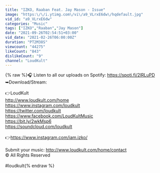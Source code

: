 ```yaml
---
title: "IZKO, Raaban Feat. Jay Mason - Issue"
image: "https:\/\/i.ytimg.com\/vi\/a9_VLrxE6dw\/hqdefault.jpg"
vid_id: "a9_VLrxE6dw"
categories: "Music"
tags: ["IZKO","Raaban","Jay Mason"]
date: "2021-09-26T02:54:51+03:00"
vid_date: "2021-02-26T06:00:00Z"
duration: "PT2M38S"
viewcount: "44275"
likeCount: "843"
dislikeCount: "9"
channel: "LoudKult"
---
```

{% raw %}🎧 Listen to all our uploads on Spotify: <a rel="nofollow" target="blank" href="https://spoti.fi/2lRLuPD">https://spoti.fi/2lRLuPD</a><br />➥Download/Stream: <br /> <br />👉LoudKult<br /><a rel="nofollow" target="blank" href="http://www.loudkult.com/home">http://www.loudkult.com/home</a><br /><a rel="nofollow" target="blank" href="https://www.instagram.com/loudkult">https://www.instagram.com/loudkult</a><br /><a rel="nofollow" target="blank" href="https://twitter.com/loudkult">https://twitter.com/loudkult</a><br /><a rel="nofollow" target="blank" href="https://www.facebook.com/LoudKultMusic">https://www.facebook.com/LoudKultMusic</a><br /><a rel="nofollow" target="blank" href="https://bit.ly/2wkMsp6">https://bit.ly/2wkMsp6</a><br /><a rel="nofollow" target="blank" href="https://soundcloud.com/loudkult">https://soundcloud.com/loudkult</a><br /><br />👉<a rel="nofollow" target="blank" href="https://www.instagram.com/iam.izko/">https://www.instagram.com/iam.izko/</a><br /><br />Submit your music: <a rel="nofollow" target="blank" href="http://www.loudkult.com/home/contact">http://www.loudkult.com/home/contact</a><br />© All Rights Reserved<br /><br />#loudkult{% endraw %}
